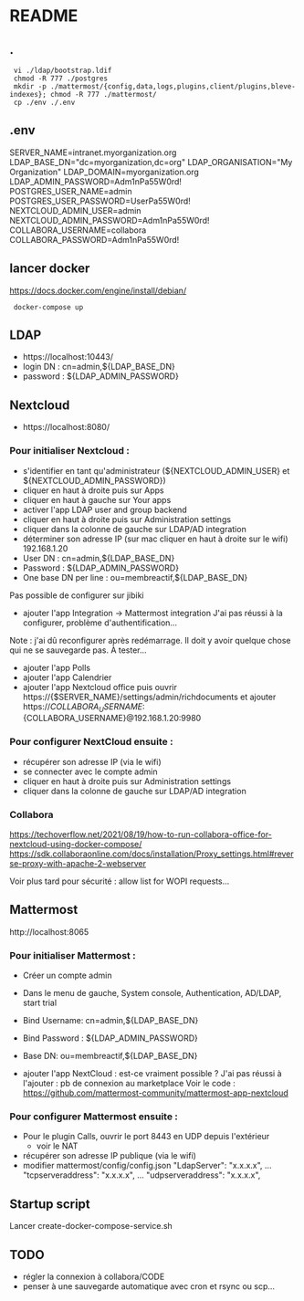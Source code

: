 # README

## .
```
 vi ./ldap/bootstrap.ldif
 chmod -R 777 ./postgres
 mkdir -p ./mattermost/{config,data,logs,plugins,client/plugins,bleve-indexes}; chmod -R 777 ./mattermost/
 cp ./env ./.env
```

## .env
SERVER_NAME=intranet.myorganization.org
LDAP_BASE_DN="dc=myorganization,dc=org"
LDAP_ORGANISATION="My Organization"
LDAP_DOMAIN=myorganization.org
LDAP_ADMIN_PASSWORD=Adm1nPa55W0rd!
POSTGRES_USER_NAME=admin
POSTGRES_USER_PASSWORD=UserPa55W0rd!
NEXTCLOUD_ADMIN_USER=admin
NEXTCLOUD_ADMIN_PASSWORD=Adm1nPa55W0rd!
COLLABORA_USERNAME=collabora
COLLABORA_PASSWORD=Adm1nPa55W0rd!

## lancer docker
https://docs.docker.com/engine/install/debian/
```
 docker-compose up
``` 

## LDAP
- https://localhost:10443/
- login DN : cn=admin,${LDAP_BASE_DN}
- password : ${LDAP_ADMIN_PASSWORD}

## Nextcloud
- https://localhost:8080/

### Pour initialiser Nextcloud :
- s'identifier en tant qu'administrateur (${NEXTCLOUD_ADMIN_USER} et ${NEXTCLOUD_ADMIN_PASSWORD})
- cliquer en haut à droite puis sur Apps 
- cliquer en haut à gauche sur Your apps
- activer l'app LDAP user and group backend
- cliquer en haut à droite puis sur Administration settings
- cliquer dans la colonne de gauche sur LDAP/AD integration
- déterminer son adresse IP (sur mac cliquer en haut à droite sur le wifi)
    192.168.1.20
- User DN : cn=admin,${LDAP_BASE_DN}
- Password : ${LDAP_ADMIN_PASSWORD}
- One base DN per line : ou=membreactif,${LDAP_BASE_DN}

Pas possible de configurer sur jibiki

- ajouter l'app Integration -> Mattermost integration
J'ai pas réussi à la configurer, problème d'authentification...

Note : j'ai dû reconfigurer après redémarrage. Il doit y avoir quelque chose qui ne se sauvegarde pas. À tester...

- ajouter l'app Polls
- ajouter l'app Calendrier
- ajouter l'app Nextcloud office puis ouvrir
    https://{$SERVER_NAME}/settings/admin/richdocuments et ajouter 
https://${COLLABORA_USERNAME}:${COLLABORA_USERNAME}@192.168.1.20:9980

### Pour configurer NextCloud ensuite :
- récupérer son adresse IP (via le wifi)
- se connecter avec le compte admin
- cliquer en haut à droite puis sur Administration settings
- cliquer dans la colonne de gauche sur LDAP/AD integration

### Collabora
https://techoverflow.net/2021/08/19/how-to-run-collabora-office-for-nextcloud-using-docker-compose/
https://sdk.collaboraonline.com/docs/installation/Proxy_settings.html#reverse-proxy-with-apache-2-webserver

Voir plus tard pour sécurité : allow list for WOPI requests...

## Mattermost
http://localhost:8065

### Pour initialiser Mattermost :
- Créer un compte admin
- Dans le menu de gauche, System console, Authentication, AD/LDAP, start trial
- Bind Username: cn=admin,${LDAP_BASE_DN}
- Bind Password : ${LDAP_ADMIN_PASSWORD}
- Base DN: ou=membreactif,${LDAP_BASE_DN}

- ajouter l'app NextCloud : est-ce vraiment possible ?
J'ai pas réussi à l'ajouter : pb de connexion au marketplace
Voir le code : https://github.com/mattermost-community/mattermost-app-nextcloud

### Pour configurer Mattermost ensuite :
- Pour le plugin Calls, ouvrir le port 8443 en UDP depuis l'extérieur 
    - voir le NAT
- récupérer son adresse IP publique (via le wifi)
- modifier mattermost/config/config.json
    "LdapServer": "x.x.x.x",
    ...
    "tcpserveraddress": "x.x.x.x",
    ...
    "udpserveraddress": "x.x.x.x",

## Startup script
Lancer create-docker-compose-service.sh

## TODO
- régler la connexion à collabora/CODE
- penser à une sauvegarde automatique avec cron et rsync ou scp...
